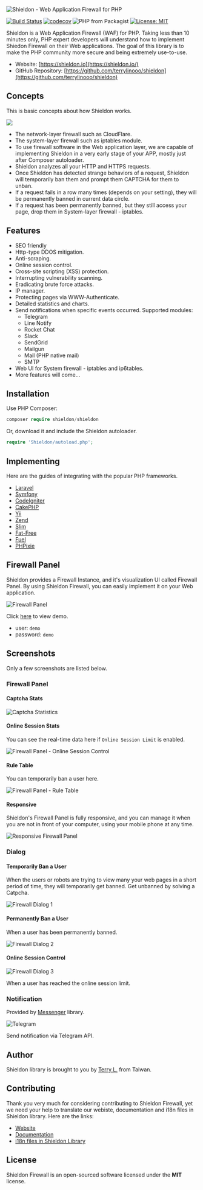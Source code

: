 ![Shieldon - Web Application Firewall for PHP](https://i.imgur.com/G4xpugB.png)

[![Build Status](https://travis-ci.org/terrylinooo/shieldon.svg?branch=master)](https://travis-ci.org/terrylinooo/shieldon) [![codecov](https://img.shields.io/codecov/c/github/terrylinooo/shieldon.svg)](https://codecov.io/gh/terrylinooo/shieldon) ![PHP from Packagist](https://img.shields.io/packagist/php-v/terrylinooo/shieldon.svg) [![License: MIT](https://img.shields.io/badge/License-MIT-yellow.svg)](https://opensource.org/licenses/MIT)

Shieldon is a Web Application Firewall (WAF) for PHP. Taking less than 10 minutes only, PHP expert developers will understand how to implement Shiedon Firewall on their Web applications. The goal of this library is to make the PHP community more secure and being extremely use-to-use.

- Website: [https://shieldon.io](https://shieldon.io/)
- GitHub Repository:  [https://github.com/terrylinooo/shieldon](https://github.com/terrylinooo/shieldon)

## Concepts

This is basic concepts about how Shieldon works.

![](https://i.imgur.com/pRbI7gg.png)

- The network-layer firewall such as CloudFlare.
- The system-layer firewall such as iptables module.
- To use firewall software in the Web application layer, we are capable of implementing Shieldon in a very early stage of your APP, mostly just after Composer autoloader.
- Shieldon analyzes all your HTTP and HTTPS requests.
- Once Shieldon has detected strange behaviors of a request, Shieldon will temporarily ban them and prompt them CAPTCHA for them to unban.
- If a request fails in a row many times (depends on your setting), they will be permanently banned in current data circle.
- If a request has been permanently banned, but they still access your page, drop them in System-layer firewall - iptables.

## Features

- SEO friendly
- Http-type DDOS mitigation.
- Anti-scraping.
- Online session control.
- Cross-site scripting (XSS) protection.
- Interrupting vulnerability scanning.
- Eradicating brute force attacks.
- IP manager.
- Protecting pages via WWW-Authenticate.
- Detailed statistics and charts.
- Send notifications when specific events occurred. Supported modules:
    - Telegram
    - Line Notify
    - Rocket Chat
    - Slack
    - SendGrid
    - Mailgun
    - Mail (PHP native mail)
    - SMTP
- Web UI for System firewall - iptables and ip6tables.
- More features will come...

## Installation

Use PHP Composer:

```php
composer require shieldon/shieldon
```

Or, download it and include the Shieldon autoloader.
```php
require 'Shieldon/autoload.php';
```

## Implementing

Here are the guides of integrating with the popular PHP frameworks.

- [Laravel](https://shieldon.io/en/guide/laravel.html)
- [Symfony](https://shieldon.io/en/guide/symfony.html)
- [CodeIgniter](https://shieldon.io/en/guide/codeigniter.html)
- [CakePHP](https://shieldon.io/en/guide/cakephp.html)
- [Yii](https://shieldon.io/en/guide/yii.html)
- [Zend](https://shieldon.io/en/guide/zend.html)
- [Slim](https://shieldon.io/en/guide/slim.html)
- [Fat-Free](https://shieldon.io/en/guide/fatfree.html)
- [Fuel](https://shieldon.io/en/guide/fuel.html)
- [PHPixie](https://shieldon.io/en/guide/phpixie.html)

## Firewall Panel

Shieldon provides a Firewall Instance, and it's visualization UI called Firewall Panel. By using Shieldon Firewall, you can easily implement it on your Web application.

![Firewall Panel](https://i.imgur.com/MELx6Vl.png)

Click [here](https://shieldon.io/demo/) to view demo.

- user: `demo`
- password: `demo`

## Screenshots

Only a few screenshots are listed below.

### Firewall Panel

#### Captcha Stats

![Captcha Statistics](https://i.imgur.com/tjc8mW8.png)

#### Online Session Stats

You can see the real-time data here if `Online Session Limit` is enabled.

![Firewall Panel - Online Session Control](https://i.imgur.com/sfssPyj.png)

#### Rule Table

You can temporarily ban a user here.

![Firewall Panel - Rule Table](https://i.imgur.com/5Vg2brX.png)

#### Responsive

Shieldon's Firewall Panel is fully responsive, and you can manage it when you are not in front of your computer, using your mobile phone at any time.

![Responsive Firewall Panel](https://i.imgur.com/fUz9lZD.png)

### Dialog

#### Temporarily Ban a User

When the users or robots are trying to view many your web pages in a short period of time, they will temporarily get banned. Get unbanned by solving a Catpcha.

![Firewall Dialog 1](https://i.imgur.com/rlsEwSG.png)

#### Permanently Ban a User

When a user has been permanently banned.

![Firewall Dialog 2](https://i.imgur.com/Qy1sADw.png)

#### Online Session Control

![Firewall Dialog 3](https://i.imgur.com/cAOKIY8.png)

When a user has reached the online session limit.

### Notification

Provided by [Messenger](https://github.com/terrylinooo/messenger) library.

![Telegram](https://i.imgur.com/3lqamO7.png)

Send notification via Telegram API.


## Author

Shieldon library is brought to you by [Terry L.](https://terryl.in) from Taiwan.

## Contributing

Thank you very much for considering contributing to Shieldon Firewall, yet we need your help to translate our webiste, documentation and i18n files in Shieldon library. Here are the links:

- [Website](https://github.com/shieldon-io/website-translations)
- [Documentation](https://github.com/shieldon-io/document-translations)
- [i18n files in Shieldon Library](https://github.com/shieldon-io/library-translations)

## License

Shieldon Firewall is an open-sourced software licensed under the **MIT** license.


